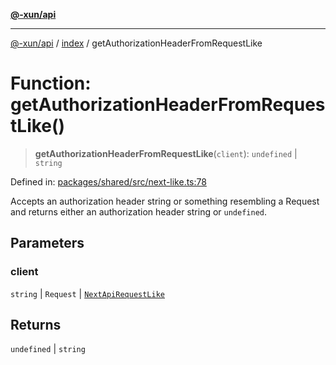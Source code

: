 [**@-xun/api**](../../README.md)

***

[@-xun/api](../../README.md) / [index](../README.md) / getAuthorizationHeaderFromRequestLike

# Function: getAuthorizationHeaderFromRequestLike()

> **getAuthorizationHeaderFromRequestLike**(`client`): `undefined` \| `string`

Defined in: [packages/shared/src/next-like.ts:78](https://github.com/Xunnamius/api-utils/blob/1f0c4ddbfee87314a3a69fe0605abddd045878f2/packages/shared/src/next-like.ts#L78)

Accepts an authorization header string or something resembling a
Request and returns either an authorization header string or
`undefined`.

## Parameters

### client

`string` | `Request` | [`NextApiRequestLike`](../interfaces/NextApiRequestLike.md)

## Returns

`undefined` \| `string`
